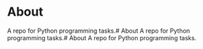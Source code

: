 # About
A repo for Python programming tasks.# About
A repo for Python programming tasks.# About
A repo for Python programming tasks.
